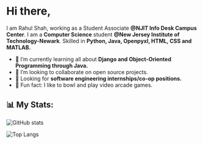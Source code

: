 # Hi there,
I am Rahul Shah, working as a Student Associate **@NJIT Info Desk Campus Center**. I am a **Computer Science** student **@New Jersey Institute of Technology-Newark**.  Skilled in **Python, Java, Openpyxl, HTML, CSS and MATLAB.**

- 🌱 I’m currently learning all about **Django and Object-Oriented Programming through Java.**
- 🤝 I’m looking to collaborate on open source projects.
- 💼 Looking for **software engineering internships/co-op positions.**
- 🌟 Fun fact: I like to bowl and play video arcade games.

## 📊 My Stats:
![GitHub stats](https://github-readme-stats.vercel.app/api?username=rahulnshah&show_icons=true&theme=prussian)

![Top Langs](https://github-readme-stats.vercel.app/api/top-langs/?username=rahulnshah&theme=prussian)





